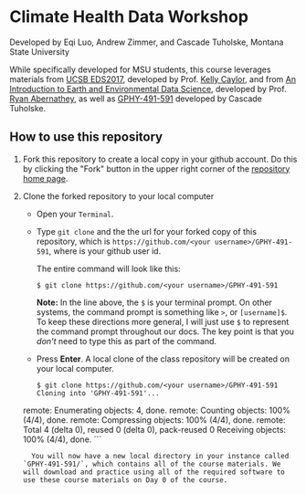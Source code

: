 
# Climate Health Data Workshop 

Developed by Eqi Luo, Andrew Zimmer, and Cascade Tuholske, Montana State University  

While specifically developed for MSU students, this course leverages materials from [UCSB EDS2017](https://github.com/environmental-data-science/eds217_2023), developed by Prof. [Kelly Caylor](https://github.com/kcaylor), and from [An Introduction to Earth and Environmental Data Science](https://earth-env-data-science.github.io/intro.html), developed by Prof. [Ryan Abernathey](https://github.com/rabernat), as well as [GPHY-491-591](https://github.com/cascadet/GPHY-491-591) developed by Cascade Tuholske. 

## How to use this repository

1. Fork this repository to create a local copy in your github account. Do this by clicking the "Fork" button in the upper right corner of the [repository home page](https://github.com/cascadet/GPHY-491-591).

1. Clone the forked repository to your local computer

	* Open your `Terminal`.

	* Type `git clone` and the the url for your forked copy of this repository, which is `https://github.com/<your username>/GPHY-491-591`, where <your username> is your github user id.

	     The entire command will look like this:

		`$ git clone https://github.com/<your username>/GPHY-491-591`

		**Note:** In the line above, the `$` is your terminal prompt. On other systems, the command prompt is something like `>`, or `[username]$`. To keep these directions more general, I will just use `$` to represent the command prompt throughout our docs. The key point is that you *don't* need to type this as part of the command.

	* Press **Enter**. A local clone of the class repository will be created on your local computer.

		```
		$ git clone https://github.com/<your username>/GPHY-491-591
		Cloning into 'GPHY-491-591'...
	remote: Enumerating objects: 4, done.
		remote: Counting objects: 100% (4/4), done.
		remote: Compressing objects: 100% (4/4), done.
		remote: Total 4 (delta 0), reused 0 (delta 0), pack-reused 0
		Receiving objects: 100% (4/4), done.
		```

	     You will now have a new local directory in your instance called `GPHY-491-591/`, which contains all of the course materials. We will download and practice using all of the required software to use these course materials on Day 0 of the course.



